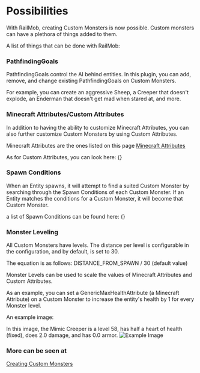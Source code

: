 
# Possibilities

With RailMob, creating Custom Monsters is now possible. Custom monsters can have a plethora of things added to them.

A list of things that can be done with RailMob:

### PathfindingGoals

PathfindingGoals control the AI behind entities. In this plugin, you can add, remove, and change existing PathfindingGoals on Custom Monsters.

For example, you can create an aggressive Sheep, a Creeper that doesn't explode, an Enderman that doesn't get mad when stared at, and more.

### Minecraft Attributes/Custom Attributes

In addition to having the ability to customize Minecraft Attributes, you can also further customize Custom Monsters by using Custom Attributes.

Minecraft Attributes are the ones listed on this page [Minecraft Attributes](https://minecraft.gamepedia.com/Attribute#Attributes_available_on_all_living_entities)

As for Custom Attributes, you can look here: {}

### Spawn Conditions

When an Entity spawns, it will attempt to find a suited Custom Monster by searching through the Spawn Conditions of each Custom Monster. If an Entity matches the conditions for a Custom Monster, it will become that Custom Monster.

a list of Spawn Conditions can be found here: {}

### Monster Leveling

All Custom Monsters have levels. The distance per level is configurable in the configuration, and by default, is set to 30.

The equation is as follows: DISTANCE_FROM_SPAWN / 30 (default value)

Monster Levels can be used to scale the values of Minecraft Attributes and Custom Attributes.

As an example, you can set a GenericMaxHealthAttribute (a Minecraft Attribute) on a Custom Monster to increase the entity's health by 1 for every Monster level.

An example image: 

In this image, the Mimic Creeper is a level 58, has half a heart of health (fixed), does 2.0 damage, and has 0.0 armor.
![Example Image](https://i.imgur.com/eXSUWRh.png)

### More can be seen at 

[Creating Custom Monsters](other_file.md)

